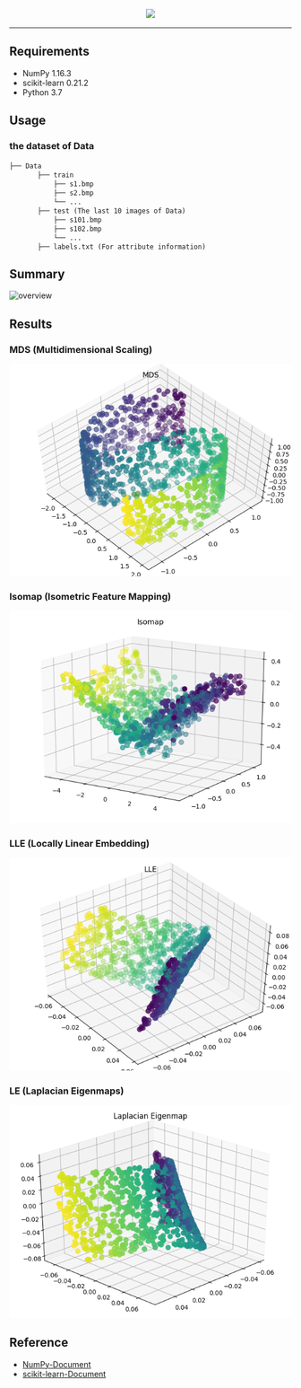 <p align="center"><img width="40%" src="./assests/logo.jpg" /></p>

--------------------------------------------------------------------------------
## Requirements
* NumPy 1.16.3
* scikit-learn 0.21.2
* Python 3.7

## Usage
### the dataset of Data

```
├── Data
       ├── train
           ├── s1.bmp 
           ├── s2.bmp
           └── ...
       ├── test (The last 10 images of Data)
           ├── s101.bmp 
           ├── s102.bmp
           └── ...
       ├── labels.txt (For attribute information) 
```


## Summary
![overview](./assets/manifold_2d.png)

## Results 
### MDS (Multidimensional Scaling)
![mds](./assets/MDS_3D.png)

### Isomap (Isometric Feature Mapping)
![isomap](./assets/Isonmap_3D.png)

### LLE (Locally Linear Embedding)
![lle](./assets/LLE_3D.png)

### LE (Laplacian Eigenmaps)
![isomap](./assets/LE_3D.png)

## Reference
* [NumPy-Document](https://www.numpy.org/devdocs/reference/index.html)
* [scikit-learn-Document](https://scikit-learn.org/stable/_downloads/scikit-learn-docs.pdf)



 

